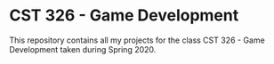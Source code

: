 # CST 326 - Game Development

This repository contains all my projects for the class CST 326 - Game Development taken during Spring 2020.
